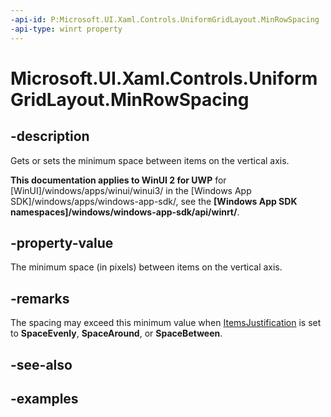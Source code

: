 ```yaml
---
-api-id: P:Microsoft.UI.Xaml.Controls.UniformGridLayout.MinRowSpacing
-api-type: winrt property
---
```


# Microsoft.UI.Xaml.Controls.UniformGridLayout.MinRowSpacing

<!--
public double MinRowSpacing { get; set; }
-->

## -description

Gets or sets the minimum space between items on the vertical axis.

**This documentation applies to WinUI 2 for UWP** for [WinUI]/windows/apps/winui/winui3/ in the [Windows App SDK]/windows/apps/windows-app-sdk/, see the **[Windows App SDK namespaces]/windows/windows-app-sdk/api/winrt/**.

## -property-value

The minimum space (in pixels) between items on the vertical axis.

## -remarks

The spacing may exceed this minimum value when [ItemsJustification](uniformgridlayout_itemsjustification.md) is set to **SpaceEvenly**, **SpaceAround**, or **SpaceBetween**.

## -see-also

## -examples

